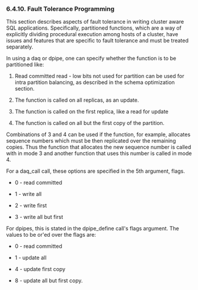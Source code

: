 <div id="faultfaulttolerpragram" class="section">

<div class="titlepage">

<div>

<div>

### 6.4.10. Fault Tolerance Programming

</div>

</div>

</div>

This section describes aspects of fault tolerance in writing cluster
aware SQL applications. Specifically, partitioned functions, which are a
way of explicitly dividing procedural execution among hosts of a
cluster, have issues and features that are specific to fault tolerance
and must be treated separately.

In using a daq or dpipe, one can specify whether the function is to be
partitioned like:

<div class="orderedlist">

1.  Read committed read - low bits not used for partition can be used
    for intra partition balancing, as described in the schema
    optimization section.

2.  The function is called on all replicas, as an update.

3.  The function is called on the first replica, like a read for update

4.  The function is called on all but the first copy of the partition.

</div>

Combinations of 3 and 4 can be used if the function, for example,
allocates sequence numbers which must be then replicated over the
remaining copies. Thus the function that allocates the new sequence
number is called with in mode 3 and another function that uses this
number is called in mode 4.

For a daq_call call, these options are specified in the 5th argument,
flags.

<div class="itemizedlist">

- 0 - read committed

- 1 - write all

- 2 - write first

- 3 - write all but first

</div>

For dpipes, this is stated in the dpipe_define call's flags argument.
The values to be or'ed over the flags are:

<div class="itemizedlist">

- 0 - read committed

- 1 - update all

- 4 - update first copy

- 8 - update all but first copy.

</div>

</div>
